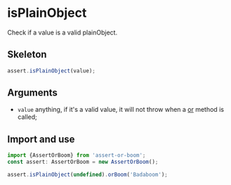 # isPlainObject

Check if a value is a valid plainObject.

## Skeleton

```ts
assert.isPlainObject(value);
```

## Arguments

- `value` anything, if it's a valid value, it will not throw when a [or](../or.md) method is called;

## Import and use

```ts
import {AssertOrBoom} from 'assert-or-boom';
const assert: AssertOrBoom = new AssertOrBoom();

assert.isPlainObject(undefined).orBoom('Badaboom');
```
